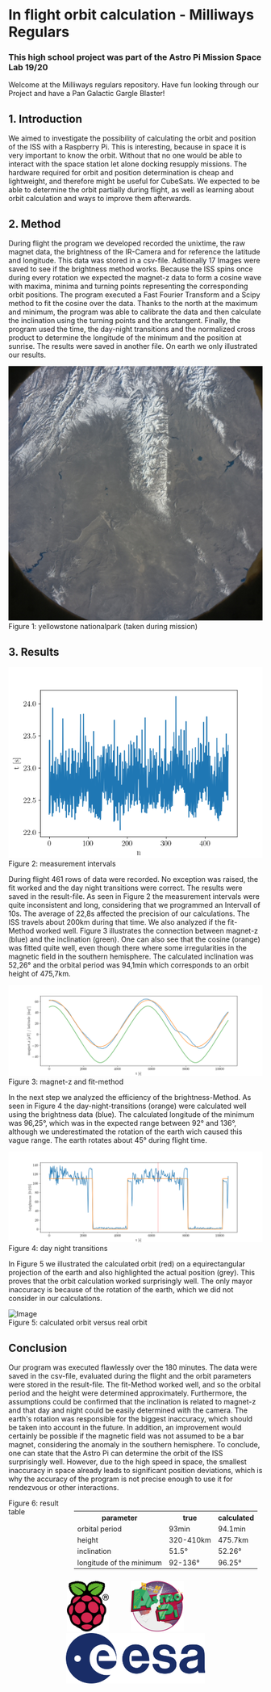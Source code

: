 # In flight orbit calculation - Milliways Regulars
### This high school project was part of the Astro Pi Mission Space Lab 19/20
Welcome at the Milliways regulars repository. Have fun looking through our Project and have a Pan Galactic Gargle Blaster!

## 1. Introduction
We aimed to investigate the possibility of calculating the orbit and position of the ISS with a Raspberry Pi. This is interesting, because in space it is very important to know the orbit. Without that no one would be able to interact with the space station let alone docking resupply missions. The hardware required for orbit and position determination is cheap and lightweight, and therefore might be useful for CubeSats. We expected to be able to determine the orbit partially during flight, as well as learning about orbit calculation and ways to improve them afterwards.

## 2. Method
During flight the program we developed recorded the unixtime, the raw magnet data, the brightness of the IR-Camera and for reference the latitude and longitude. This data was stored in a csv-file. Aditionally 17 Images were saved to see if the brightness method works. Because the ISS spins once during every rotation we expected the magnet-z data to form a cosine wave with maxima, minima and turning points representing the corresponding orbit positions. The program executed a Fast Fourier Transform and a Scipy method to fit the cosine over the data. Thanks to the north at the maximum and minimum, the program was able to calibrate the data and then calculate the inclination using the turning points and the arctangent. Finally, the program used the time, the day-night transitions and the normalized cross product to determine the longitude of the minimum and the position at sunrise. The results were saved in another file. On earth we only illustrated our results.

![Image](./project%20reports/figures/example_image.jpg) <br /> 
Figure 1: yellowstone nationalpark (taken during mission)

## 3. Results
![Image](./project%20reports/figures/Figure_1.png) <br /> 
Figure 2: measurement intervals
<br /> 

During flight 461 rows of data were recorded. No exception was raised, the fit worked and the day night transitions were correct. The results were saved in the result-file. As seen in Figure 2 the measurement intervals were quite inconsistent and long, considering that we programmed an Intervall of 10s. The average of 22,8s affected the precision of our calculations. The ISS travels about 200km during that time. We also analyzed if the fit-Method worked well. Figure 3 illustrates the connection between magnet-z (blue) and the inclination (green). One can also see that the cosine (orange) was fitted quite well, even though there where some irregularities in the magnetic field in the southern hemisphere. The calculated inclination was 52,26° and the orbital period was 94,1min which corresponds to an orbit height of 475,7km. <br /> 

![Image](./project%20reports/figures/Figure_2.png)
Figure 3: magnet-z and fit-method

In the next step we analyzed the efficiency of the brightness-Method. As seen in Figure 4 the day-night-transitions (orange) were calculated well using the brightness data (blue). The calculated longitude of the minimum was 96,25°, which was in the expected range between 92° and 136°, although we underestimated the rotation of the earth wich caused this vague range. The earth rotates about 45° during flight time.

![Image](./project%20reports/figures/Figure_3.png) <br /> 
Figure 4: day night transitions

In Figure 5 we illustrated the calculated orbit (red) on a equirectangular projection of the earth and also highlighted the actual position (grey). This proves that the orbit calculation worked surprisingly well. The only mayor inaccuracy is because of the rotation of the earth, which we did not consider in our calculations.

![Image](./project%20reports/figures/fit.png) <br /> 
Figure 5: calculated orbit versus real orbit

## Conclusion
Our program was executed flawlessly over the 180 minutes. The data were saved in the csv-file, evaluated during the flight and the orbit parameters were stored in the result-file. The fit-Method worked well, and so the orbital period and the height were determined approximately. Furthermore, the assumptions could be confirmed that the inclination is related to magnet-z and that day and night could be easily determined with the camera. The earth's rotation was responsible for the biggest inaccuracy, which should be taken into account in the future. In addition, an improvement would certainly be possible if the magnetic field was not assumed to be a bar magnet, considering the anomaly in the southern hemisphere. To conclude, one can state that the Astro Pi can determine the orbit of the ISS surprisingly well. However, due to the high speed in space, the smallest inaccuracy in space already leads to significant position deviations, which is why the accuracy of the program is not precise enough to use it for rendezvous or other interactions.

<div style="float: right; margin: 10px;">
  <table>
    <tr>
      <th>parameter</th>
      <th>true</th>
      <th>calculated</th>
    </tr>
    <tr>
      <td>orbital period</td>
      <td>93min</td>
      <td>94.1min</td>
    </tr>
    <tr>
      <td>height</td>
      <td>320-410km</td>
      <td>475.7km</td>
    </tr>
    <tr>
      <td>inclination</td>
      <td>51.5&deg;</td>
      <td>52.26&deg;</td>
    </tr>
    <tr>
      <td>longitude of the minimum</td>
      <td>92-136&deg;</td>
      <td>96.25&deg;</td>
    </tr>
  </table>
</div>
Figure 6: result table

<br /> 
<br /> 
<br /> 


<p align="center">
  <img src="./project reports/figures/raspberrypi.png" height="100" style="margin-right: 40px;" />
  <img src="./project reports/figures/astropi.png" height="100" style="margin-right: 40px;" /> 
  <img src="./project reports/figures/esa_logo.png" height="100" />
</p>
